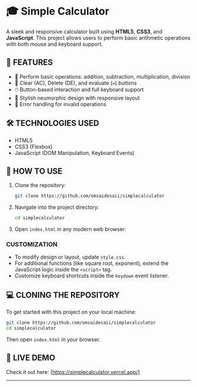 # 🎓 Simple Calculator

A sleek and responsive calculator built using **HTML5**, **CSS3**, and **JavaScript**. This project allows users to perform basic arithmetic operations with both mouse and keyboard support.

## 🚀 FEATURES

- 🧮 Perform basic operations: addition, subtraction, multiplication, division  
- 🧹 Clear (AC), Delete (DE), and evaluate (`=`) buttons  
- 🖱️ Button-based interaction and full keyboard support  
- 🎯 Stylish neumorphic design with responsive layout  
- 🚫 Error handling for invalid operations  

## 🛠️ TECHNOLOGIES USED

- HTML5  
- CSS3 (Flexbox)  
- JavaScript (DOM Manipulation, Keyboard Events)  

## 🔧 HOW TO USE

1. Clone the repository:  
   ```bash
   git clone https://github.com/omsaidesaii/simplecalculator
   ```

2. Navigate into the project directory:  
   ```bash
   cd simplecalculator
   ```

3. Open `index.html` in any modern web browser.

### **CUSTOMIZATION**

- To modify design or layout, update `style.css`.  
- For additional functions (like square root, exponent), extend the JavaScript logic inside the `<script>` tag.  
- Customize keyboard shortcuts inside the `keydown` event listener.  

## 💻 CLONING THE REPOSITORY

To get started with this project on your local machine:

```bash
git clone https://github.com/omsaidesaii/simplecalculator
cd simplecalculator
```

Then open `index.html` in your browser.

## 📌 LIVE DEMO

Check it out here: [https://simplecalculator.vercel.app/] 

---
